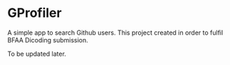 # GProfiler
A simple app to search Github users. This project created in order to fulfil BFAA Dicoding submission.

To be updated later.
